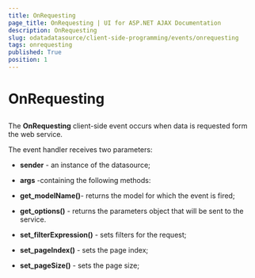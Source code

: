 ```yaml
---
title: OnRequesting
page_title: OnRequesting | UI for ASP.NET AJAX Documentation
description: OnRequesting
slug: odatadatasource/client-side-programming/events/onrequesting
tags: onrequesting
published: True
position: 1
---
```


# OnRequesting

## 

The **OnRequesting** client-side event occurs when data is requested form the web service.

The event handler receives two parameters:

* **sender** - an instance of the datasource;

* **args** -containing the following methods:

* **get_modelName()**- returns the model for which the event is fired;

* **get_options()** - returns the parameters object that will be sent to the service.

* **set_filterExpression()** - sets filters for the request;

* **set_pageIndex()** - sets the page index;

* **set_pageSize()** - sets the page size;
